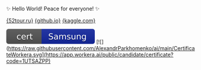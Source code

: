 
<!--
### Hi there 👋
**AlexandrParkhomenko/AlexandrParkhomenko** is a ✨ _special_ ✨ repository because its `README.md` (this file) appears on your GitHub profile.

Here are some ideas to get you started:

- 🔭 I’m currently working on ...
- 🌱 I’m currently learning ...
- 👯 I’m looking to collaborate on ...
- 🤔 I’m looking for help with ...
- 💬 Ask me about ...
- 📫 How to reach me: ...
- 😄 Pronouns: ...
- ⚡ Fun fact: ...
-->

✨ Hello World! Peace for everyone! ✨ 

[{52tour.ru}](http://52tour.ru)
[{github.io}](https://AlexandrParkhomenko.github.io)
[{kaggle.com}](https://www.kaggle.com/alexandrparkhomenko)

[![](https://raw.githubusercontent.com/AlexandrParkhomenko/ai/main/CertificateSamsung.svg)](https://stepik.org/cert/897515)
[![](https://raw.githubusercontent.com/AlexandrParkhomenko/ai/main/CertificateWorkera.svg](https://app.workera.ai/public/candidate/certificate?code=1UTSAZPP)
<!-- ![](https://github.githubassets.com/images/modules/dashboard/infocus.jpg) -->
